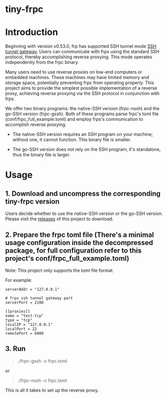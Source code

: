 # tiny-frpc

# Introduction

Beginning with version v0.53.0, frp has supported SSH tunnel mode [SSH tunnel gateway](https://github.com/fatedier/frp?tab=readme-ov-file#ssh-tunnel-gateway). Users can communicate with frps using the standard SSH protocol, thereby accomplishing reverse proxying. This mode operates independently from the frpc binary.

Many users need to use reverse proxies on low-end computers or embedded machines. These machines may have limited memory and storage space, potentially preventing frpc from operating properly. This project aims to provide the simplest possible implementation of a reverse proxy, achieving reverse proxying via the SSH protocol in conjunction with frps.

We offer two binary programs: the native-SSH version (frpc-nssh) and the go-SSH version (frpc-gssh). Both of these programs parse frpc's toml file (conf/frpc_full_example.toml) and employ frps's communication to accomplish reverse proxying.

* The native-SSH version requires an SSH program on your machine; without one, it cannot function. This binary file is smaller.

* The go-SSH version does not rely on the SSH program; it's standalone, thus the binary file is larger.


# Usage

## 1. Download and uncompress the corresponding tiny-frpc version
Users decide whether to use the native-SSH version or the go-SSH version. Please visit the [releases](https://github.com/gofrp/tiny-frpc/releases) of this project to download.

## 2. Prepare the frpc toml file (There's a minimal usage configuration inside the decompressed package, for full configuration refer to this project's conf/frpc_full_example.toml)
Note: This project only supports the toml file format.

For example:
```
serverAddr = "127.0.0.1"

# frps ssh tunnel gateway port
serverPort = 2200

[[proxies]]
name = "test-tcp"
type = "tcp"
localIP = "127.0.0.1"
localPort = 22
remotePort = 6000
```

## 3. Run
> ./frpc-gssh -c frpc.toml

or

> ./frpc-nssh -c frpc.toml

This is all it takes to set up the reverse proxy.